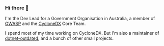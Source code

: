 ### Hi there 👋

I'm the Dev Lead for a Government Organisation in Australia, a member of [OWASP](https://owasp.org/) and the [CycloneDX](https://cyclonedx.org/) Core Team.

I spend most of my time working on CycloneDX. But I'm also a maintainer of [dotnet-outdated](https://github.com/dotnet-outdated/dotnet-outdated), and a bunch of other small projects.
